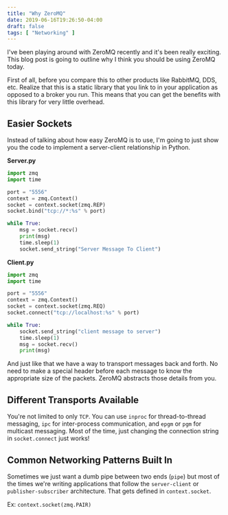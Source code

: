 ```yaml
---
title: "Why ZeroMQ"
date: 2019-06-16T19:26:50-04:00
draft: false
tags: [ "Networking" ]
---
```


I've been playing around with ZeroMQ recently and it's been really exciting. This blog post is going to outline why I think you should be using ZeroMQ today.

First of all, before you compare this to other products like RabbitMQ, DDS, etc. Realize that this is a static library that you link to in your application as opposed to a broker you run. This means that you can get the benefits with this library for very little overhead.

## Easier Sockets

Instead of talking about how easy ZeroMQ is to use, I'm going to just show you the code to implement a server-client relationship in Python.

**Server.py**

```python
import zmq
import time

port = "5556"
context = zmq.Context()
socket = context.socket(zmq.REP)
socket.bind("tcp://*:%s" % port)

while True:
    msg = socket.recv()
    print(msg)
    time.sleep(1)
    socket.send_string("Server Message To Client")
```

**Client.py**

```python
import zmq
import time

port = "5556"
context = zmq.Context()
socket = context.socket(zmq.REQ)
socket.connect("tcp://localhost:%s" % port)

while True:
    socket.send_string("client message to server")
    time.sleep(1)
    msg = socket.recv()
    print(msg)

```

And just like that we have a way to transport messages back and forth. No need to make a special header before each message to know the appropriate size of the packets. ZeroMQ abstracts those details from you.

## Different Transports Available

You're not limited to only `TCP`. You can use `inproc` for thread-to-thread messaging, `ipc` for inter-process communication, and `epgm` or `pgm` for multicast messaging. Most of the time, just changing the connection string in `socket.connect` just works!

## Common Networking Patterns Built In

Sometimes we just want a dumb pipe between two ends (`pipe`) but most of the times we're writing applications that follow the `server-client` or `publisher-subscriber` architecture. That gets defined in `context.socket`.

Ex: `context.socket(zmq.PAIR)`